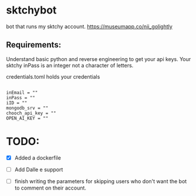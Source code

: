 # sktchybot
bot that runs my sktchy account. https://museumapp.co/nii_golightly




## Requirements:
Understand basic python and reverse engineering to get your api keys.
Your sktchy inPass is an integer not a character of letters. 

credentials.toml holds your credentials

```

inEmail = ""
inPass = ""
iID = ""
mongodb_srv = ""
chooch_api_key = ""
OPEN_AI_KEY = ""

```







# TODO: 
- [x] Added a dockerfile 
- [ ] Add Dalle e support 
- [ ] finish writing the parameters for skipping users who don't want the bot to comment on their account.



